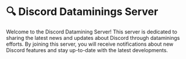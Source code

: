 # 🔍 Discord Dataminings Server

Welcome to the Discord Datamining Server! This server is dedicated to sharing the latest news and updates about Discord through dataminings efforts. By joining this server, you will receive notifications about new Discord features and stay up-to-date with the latest developments.

